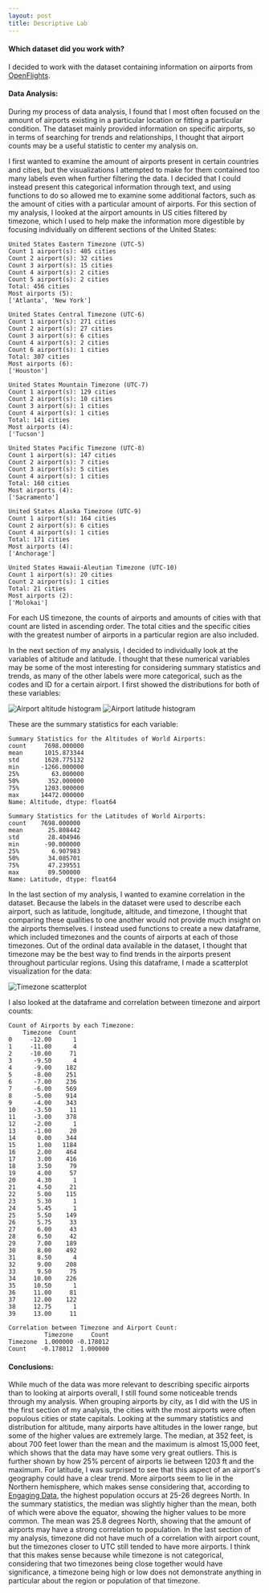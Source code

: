 ```yaml
---
layout: post
title: Descriptive Lab
---
```


#### Which dataset did you work with?

I decided to work with the dataset containing information on airports from [OpenFlights](https://openflights.org/data.html).

#### Data Analysis:

During my process of data analysis, I found that I most often focused on the amount of airports existing in a particular location or fitting a particular condition. The dataset mainly provided information on specific airports, so in terms of searching for trends and relationships, I thought that airport counts may be a useful statistic to center my analysis on. 

I first wanted to examine the amount of airports present in certain countries and cities, but the visualizations I attempted to make for them contained too many labels even when further filtering the data. I decided that I could instead present this categorical information through text, and using functions to do so allowed me to examine some additional factors, such as the amount of cities with a particular amount of airports. For this section of my analysis, I looked at the airport amounts in US cities filtered by timezone, which I used to help make the information more digestible by focusing individually on different sections of the United States:

```
United States Eastern Timezone (UTC-5)
Count 1 airport(s): 405 cities
Count 2 airport(s): 32 cities
Count 3 airport(s): 15 cities
Count 4 airport(s): 2 cities
Count 5 airport(s): 2 cities
Total: 456 cities
Most airports (5): 
['Atlanta', 'New York']

United States Central Timezone (UTC-6)
Count 1 airport(s): 271 cities
Count 2 airport(s): 27 cities
Count 3 airport(s): 6 cities
Count 4 airport(s): 2 cities
Count 6 airport(s): 1 cities
Total: 307 cities
Most airports (6): 
['Houston']

United States Mountain Timezone (UTC-7)
Count 1 airport(s): 129 cities
Count 2 airport(s): 10 cities
Count 3 airport(s): 1 cities
Count 4 airport(s): 1 cities
Total: 141 cities
Most airports (4): 
['Tucson']

United States Pacific Timezone (UTC-8)
Count 1 airport(s): 147 cities
Count 2 airport(s): 7 cities
Count 3 airport(s): 5 cities
Count 4 airport(s): 1 cities
Total: 160 cities
Most airports (4): 
['Sacramento']

United States Alaska Timezone (UTC-9)
Count 1 airport(s): 164 cities
Count 2 airport(s): 6 cities
Count 4 airport(s): 1 cities
Total: 171 cities
Most airports (4): 
['Anchorage']

United States Hawaii-Aleutian Timezone (UTC-10)
Count 1 airport(s): 20 cities
Count 2 airport(s): 1 cities
Total: 21 cities
Most airports (2): 
['Molokai']
```

For each US timezone, the counts of airports and amounts of cities with that count are listed in ascending order. The total cities and the specific cities with the greatest number of airports in a particular region are also included. 

In the next section of my analysis, I decided to individually look at the variables of altitude and latitude. I thought that these numerical variables may be some of the most interesting for considering summary statistics and trends, as many of the other labels were more categorical, such as the codes and ID for a certain airport. I first showed the distributions for both of these variables:

![Airport altitude histogram](../assets/img/Altitude.png)
![Airport latitude histogram](../assets/img/Latitude.png)

These are the summary statistics for each variable:

```
Summary Statistics for the Altitudes of World Airports:
count     7698.000000
mean      1015.873344
std       1628.775132
min      -1266.000000
25%         63.000000
50%        352.000000
75%       1203.000000
max      14472.000000
Name: Altitude, dtype: float64

Summary Statistics for the Latitudes of World Airports:
count    7698.000000
mean       25.808442
std        28.404946
min       -90.000000
25%         6.907983
50%        34.085701
75%        47.239551
max        89.500000
Name: Latitude, dtype: float64
```
In the last section of my analysis, I wanted to examine correlation in the dataset. Because the labels in the dataset were used to describe each airport, such as latitude, longitude, altitude, and timezone, I thought that comparing these qualities to one another would not provide much insight on the airports themselves. I instead used functions to create a new dataframe, which included timezones and the counts of airports at each of those timezones. Out of the ordinal data available in the dataset, I thought that timezone may be the best way to find trends in the airports present throughout particular regions. Using this dataframe, I made a scatterplot visualization for the data:

![Timezone scatterplot](../assets/img/TimezonePlot.png)

I also looked at the dataframe and correlation between timezone and airport counts:
```
Count of Airports by each Timezone:
    Timezone  Count
0     -12.00      1
1     -11.00      4
2     -10.00     71
3      -9.50      4
4      -9.00    182
5      -8.00    251
6      -7.00    236
7      -6.00    569
8      -5.00    914
9      -4.00    343
10     -3.50     11
11     -3.00    378
12     -2.00      1
13     -1.00     20
14      0.00    344
15      1.00   1184
16      2.00    464
17      3.00    416
18      3.50     79
19      4.00     57
20      4.30      1
21      4.50     21
22      5.00    115
23      5.30      1
24      5.45      1
25      5.50    149
26      5.75     33
27      6.00     43
28      6.50     42
29      7.00    189
30      8.00    492
31      8.50      4
32      9.00    208
33      9.50     75
34     10.00    226
35     10.50      1
36     11.00     81
37     12.00    122
38     12.75      1
39     13.00     11

Correlation between Timezone and Airport Count:
          Timezone     Count
Timezone  1.000000 -0.178012
Count    -0.178012  1.000000
```

#### Conclusions:

While much of the data was more relevant to describing specific airports than to looking at airports overall, I still found some noticeable trends through my analysis. When grouping airports by city, as I did with the US in the first section of my analysis, the cities with the most airports were often populous cities or state capitals. Looking at the summary statistics and distribution for altitude, many airports have altitudes in the lower range, but some of the higher values are extremely large. The median, at 352 feet, is about 700 feet lower than the mean and the maximum is almost 15,000 feet, which shows that the data may have some very great outliers. This is further shown by how 25% percent of airports lie between 1203 ft and the maximum. For latitude, I was surprised to see that this aspect of an airport's geography could have a clear trend. More airports seem to lie in the Northern hemisphere, which makes sense considering that, according to [Engaging Data](https://engaging-data.com/population-latitude-longitude/), the highest population occurs at 25-26 degrees North. In the summary statistics, the median was slightly higher than the mean, both of which were above the equator, showing the higher values to be more common. The mean was 25.8 degrees North, showing that the amount of airports may have a strong correlation to population. In the last section of my analysis, timezone did not have much of a correlation with airport count, but the timezones closer to UTC still tended to have more airports. I think that this makes sense because while timezone is not categorical, considering that two timezones being close together would have significance, a timezone being high or low does not demonstrate anything in particular about the region or population of that timezone. 